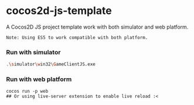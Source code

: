 # cocos2d-js-template
A Cocos2D JS project template work with both simulator and web platform.

`Note: Using ES5 to work compatible with both platform.`
### Run with simulator
```bash
.\simulator\win32\GameClientJS.exe
```
### Run with web platform
```
cocos run -p web
## Or using live-server extension to enable live reload :<
``` 
